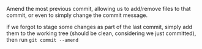 
Amend the most previous commit, allowing us to add/remove files to that commit, or even to simply change the commit message.

if we forgot to stage some changes as part of the last commit, simply add them to the working tree (should be clean, considering we just committed), then run `git commit --amend` 
